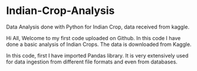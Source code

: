 # Indian-Crop-Analysis
Data Analysis done with Python for Indian Crop, data received from kaggle.

Hi All, Welcome to my first code uploaded on Github. In this code I have done a basic analysis of Indian Crops. The data is downloaded from Kaggle.

In this code, first I have imported Pandas library. It is very extensively used for data ingestion from different file formats and even from databases.


